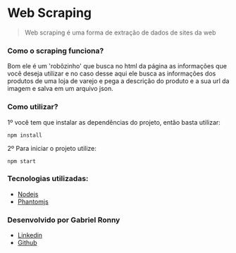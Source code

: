 # Web Scraping

> Web scraping é uma forma de extração de dados de sites da web

### Como o scraping funciona?

Bom ele é um 'robôzinho' que busca no html da página as informações
que você deseja utilizar e no caso desse aqui ele busca as informações dos produtos
de uma loja de varejo e pega a descrição do produto e a sua url da imagem e salva em um arquivo json.

### Como utilizar?

1º você tem que instalar as dependências do projeto, então basta utilizar:
```
npm install
```
2º Para iniciar o projeto utilize:
```
npm start
```

### Tecnologias utilizadas:

* [Nodejs](https://nodejs.org/)
* [Phantomjs](http://phantomjs.org/)

### Desenvolvido por Gabriel Ronny

* [Linkedin](https://www.linkedin.com/in/gabrielronny/)
* [Github](https://github.com/gabrielronny)

